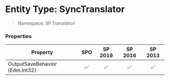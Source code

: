 # Entity Type: SyncTranslator

> Namespace: SP.Translation

### Properties

Property | SPO | SP 2019 | SP 2016 | SP 2013
----------|:---:|:-------:|:-------:|:-------:
OutputSaveBehavior (Edm.Int32) | ✅ | ✅ | ✅ | ✅